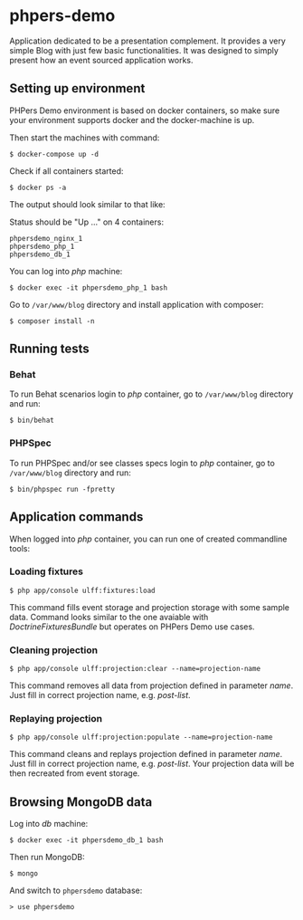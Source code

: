 # phpers-demo

Application dedicated to be a presentation complement.
It provides a very simple Blog with just few basic functionalities.
It was designed to simply present how an event sourced application works.


## Setting up environment

PHPers Demo environment is based on docker containers,
so make sure your environment supports docker and the docker-machine is up.

Then start the machines with command:

```
$ docker-compose up -d
```

Check if all containers started:

```
$ docker ps -a
```

The output should look similar to that like:

Status should be "Up ..." on 4 containers:

```
phpersdemo_nginx_1
phpersdemo_php_1
phpersdemo_db_1
```

You can log into *php* machine:

```
$ docker exec -it phpersdemo_php_1 bash
```

Go to ```/var/www/blog``` directory and install application with composer:

```
$ composer install -n
```

## Running tests

### Behat

To run Behat scenarios login to *php* container,
go to ```/var/www/blog``` directory and run:

```
$ bin/behat
```

### PHPSpec

To run PHPSpec and/or see classes specs login to *php* container,
go to  ```/var/www/blog``` directory and run:

```
$ bin/phpspec run -fpretty
```

## Application commands

When logged into *php* container, you can run one of created commandline tools:

### Loading fixtures

```
$ php app/console ulff:fixtures:load
```

This command fills event storage and projection storage with some sample data.
Command looks similar to the one avaiable with *DoctrineFixturesBundle* but operates
on PHPers Demo use cases.

### Cleaning projection

```
$ php app/console ulff:projection:clear --name=projection-name
```

This command removes all data from projection defined in parameter *name*.
Just fill in correct projection name, e.g. *post-list*.

### Replaying projection

```
$ php app/console ulff:projection:populate --name=projection-name
```

This command cleans and replays projection defined in parameter *name*.
Just fill in correct projection name, e.g. *post-list*. Your projection data will be then
recreated from event storage.


## Browsing MongoDB data

Log into *db* machine:

```
$ docker exec -it phpersdemo_db_1 bash
```

Then run MongoDB:

```
$ mongo
```

And switch to ```phpersdemo``` database:

```
> use phpersdemo
```
